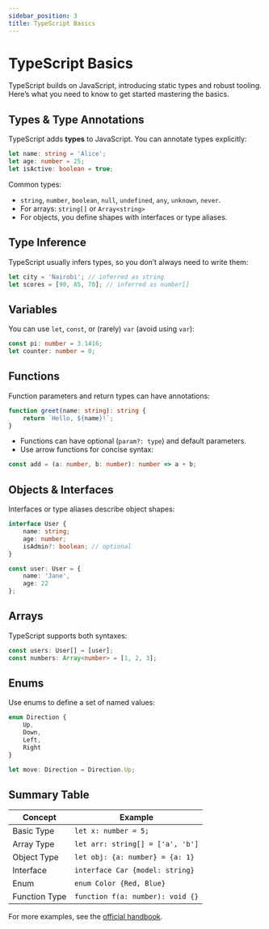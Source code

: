 ```yaml
---
sidebar_position: 3
title: TypeScript Basics
---
```


# TypeScript Basics

TypeScript builds on JavaScript, introducing static types and robust tooling. Here’s what you need to know to get started mastering the basics.

## Types & Type Annotations

TypeScript adds **types** to JavaScript. You can annotate types explicitly:

```ts
let name: string = 'Alice';
let age: number = 25;
let isActive: boolean = true;
```

Common types:

- `string`, `number`, `boolean`, `null`, `undefined`, `any`, `unknown`, `never`.
- For arrays: `string[]` or `Array<string>`
- For objects, you define shapes with interfaces or type aliases.

## Type Inference

TypeScript usually infers types, so you don’t always need to write them:

```ts
let city = 'Nairobi'; // inferred as string
let scores = [90, 85, 70]; // inferred as number[]
```

## Variables

You can use `let`, `const`, or (rarely) `var` (avoid using `var`):

```ts
const pi: number = 3.1416;
let counter: number = 0;
```

## Functions

Function parameters and return types can have annotations:

```ts
function greet(name: string): string {
    return `Hello, ${name}!`;
}
```

- Functions can have optional (`param?: type`) and default parameters.
- Use arrow functions for concise syntax:

```ts
const add = (a: number, b: number): number => a + b;
```

## Objects & Interfaces

Interfaces or type aliases describe object shapes:

```ts
interface User {
    name: string;
    age: number;
    isAdmin?: boolean; // optional
}

const user: User = {
    name: 'Jane',
    age: 22
};
```

## Arrays

TypeScript supports both syntaxes:

```ts
const users: User[] = [user];
const numbers: Array<number> = [1, 2, 3];
```

## Enums

Use enums to define a set of named values:

```ts
enum Direction {
    Up,
    Down,
    Left,
    Right
}

let move: Direction = Direction.Up;
```

## Summary Table

| Concept       | Example                          |
| ------------- | -------------------------------- |
| Basic Type    | `let x: number = 5;`             |
| Array Type    | `let arr: string[] = ['a', 'b']` |
| Object Type   | `let obj: {a: number} = {a: 1}`  |
| Interface     | `interface Car {model: string}`  |
| Enum          | `enum Color {Red, Blue}`         |
| Function Type | `function f(a: number): void {}` |

For more examples, see the [official handbook](https://www.typescriptlang.org/docs/handbook/2/basic-types.html).

